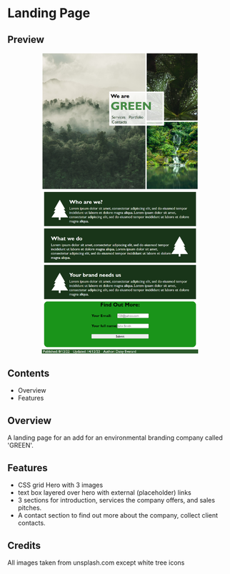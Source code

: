# Landing Page

## Preview

<p align="center">
  <img src="assets\Images\Preview Screenshot (1).png" width="350" alt="screenshot">
</p>

## Contents

- Overview
- Features

## Overview

A landing page for an add for an environmental branding company called 'GREEN'. 

## Features

- CSS grid Hero with 3 images
- text box layered over hero with external (placeholder) links
- 3 sections for introduction, services the company offers, and sales pitches. 
- A contact section to find out more about the company, collect client contacts. 

## Credits

All images taken from unsplash.com except white tree icons